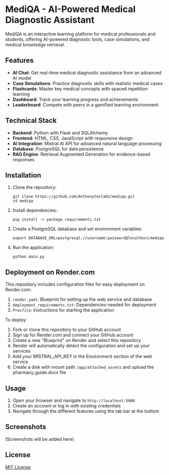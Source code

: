 # MediQA - AI-Powered Medical Diagnostic Assistant

MediQA is an interactive learning platform for medical professionals and students, offering AI-powered diagnostic tools, case simulations, and medical knowledge retrieval.

## Features

- **AI Chat**: Get real-time medical diagnostic assistance from an advanced AI model
- **Case Simulations**: Practice diagnostic skills with realistic medical cases
- **Flashcards**: Master key medical concepts with spaced repetition learning
- **Dashboard**: Track your learning progress and achievements
- **Leaderboard**: Compete with peers in a gamified learning environment

## Technical Stack

- **Backend**: Python with Flask and SQLAlchemy
- **Frontend**: HTML, CSS, JavaScript with responsive design
- **AI Integration**: Mistral AI API for advanced natural language processing
- **Database**: PostgreSQL for data persistence
- **RAG Engine**: Retrieval Augmented Generation for evidence-based responses

## Installation

1. Clone the repository:
   ```
   git clone https://github.com/Anthonytesla02/mediqa.git
   cd mediqa
   ```

2. Install dependencies:
   ```
   pip install -r package_requirements.txt
   ```

3. Create a PostgreSQL database and set environment variables:
   ```
   export DATABASE_URL=postgresql://username:password@localhost/mediqa
   ```

4. Run the application:
   ```
   python main.py
   ```

## Deployment on Render.com

This repository includes configuration files for easy deployment on Render.com:

1. `render.yaml`: Blueprint for setting up the web service and database
2. `deployment_requirements.txt`: Dependencies needed for deployment
3. `Procfile`: Instructions for starting the application

To deploy:
1. Fork or clone this repository to your GitHub account
2. Sign up for Render.com and connect your GitHub account
3. Create a new "Blueprint" on Render and select this repository
4. Render will automatically detect the configuration and set up your services
5. Add your MISTRAL_API_KEY in the Environment section of the web service
6. Create a disk with mount path `/app/attached_assets` and upload the pharmacy_guide.docx file

## Usage

1. Open your browser and navigate to `http://localhost:5000`
2. Create an account or log in with existing credentials
3. Navigate through the different features using the tab bar at the bottom

## Screenshots

(Screenshots will be added here)

## License

[MIT License](LICENSE)